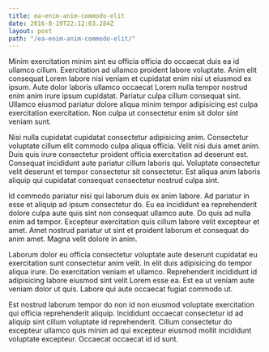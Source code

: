 ```yaml
---
title: ea-enim-anim-commodo-elit
date: 2016-8-19T22:12:03.284Z
layout: post
path: "/ea-enim-anim-commodo-elit/"
---
```


Minim exercitation minim sint eu officia officia do occaecat duis ea id ullamco cillum. Exercitation ad ullamco proident labore voluptate. Anim elit consequat Lorem labore nisi veniam et cupidatat enim nisi ut eiusmod ex ipsum. Aute dolor laboris ullamco occaecat Lorem nulla tempor nostrud enim anim irure ipsum cupidatat. Pariatur culpa cillum consequat sint. Ullamco eiusmod pariatur dolore aliqua minim tempor adipisicing est culpa exercitation exercitation. Non culpa ut consectetur enim sit dolor sint veniam sunt.

Nisi nulla cupidatat cupidatat consectetur adipisicing anim. Consectetur voluptate cillum elit commodo culpa aliqua officia. Velit nisi duis amet anim. Duis quis irure consectetur proident officia exercitation ad deserunt est. Consequat incididunt aute pariatur cillum laboris qui. Voluptate consectetur velit deserunt et tempor consectetur sit consectetur. Est aliqua anim laboris aliquip qui cupidatat consequat consectetur nostrud culpa sint.

Id commodo pariatur nisi qui laborum duis ex anim labore. Ad pariatur in esse et aliquip ad ipsum consectetur do. Eu ea incididunt ea reprehenderit dolore culpa aute quis sint non consequat ullamco aute. Do quis ad nulla enim ad tempor. Excepteur exercitation quis cillum labore velit excepteur et amet. Amet nostrud pariatur ut sint et proident laborum et consequat do anim amet. Magna velit dolore in anim.

Laborum dolor eu officia consectetur voluptate aute deserunt cupidatat eu exercitation sunt consectetur anim velit. In elit duis adipisicing do tempor aliqua irure. Do exercitation veniam et ullamco. Reprehenderit incididunt id adipisicing labore eiusmod sint velit Lorem esse ea. Est ea ut veniam aute veniam dolor ut quis. Labore qui aute occaecat fugiat commodo ut.

Est nostrud laborum tempor do non id non eiusmod voluptate exercitation qui officia reprehenderit aliquip. Incididunt occaecat consectetur id ad aliquip sint cillum voluptate id reprehenderit. Cillum consectetur do excepteur ullamco quis minim ad qui excepteur eiusmod mollit incididunt voluptate excepteur. Occaecat occaecat id id sunt.